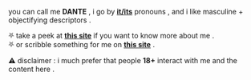 you can call me **DANTE** , i go by **[it/its](https://pronouns.cc/@simulacrum)** pronouns , and i like masculine + objectifying descriptors .  

⛧ take a peek at **[this site](https://permapervert.straw.page/)** if you want to know more about me .  
⛧ or scribble something for me on **[this site](https://downstairs.straw.page/)** .  

⚠️ disclaimer : i much prefer that people **18+** interact with me and the content here .  
